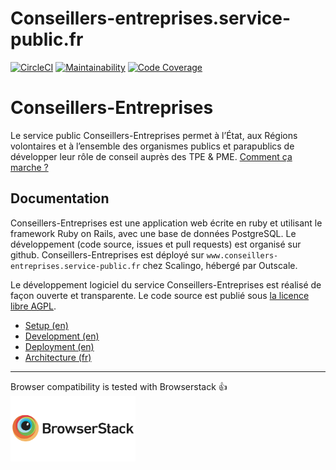 # Conseillers-entreprises.service-public.fr

[![CircleCI](https://dl.circleci.com/status-badge/img/gh/betagouv/conseillers-entreprises/tree/main.svg?style=svg)](https://dl.circleci.com/status-badge/redirect/gh/betagouv/conseillers-entreprises/tree/main)
[![Maintainability](https://qlty.sh/gh/betagouv/projects/conseillers-entreprises/maintainability.svg)](https://qlty.sh/gh/betagouv/projects/conseillers-entreprises)
[![Code Coverage](https://qlty.sh/gh/betagouv/projects/conseillers-entreprises/coverage.svg)](https://qlty.sh/gh/betagouv/projects/conseillers-entreprises)

# Conseillers-Entreprises

Le service public Conseillers-Entreprises permet à l’État, aux Régions volontaires et à l’ensemble des organismes publics et parapublics de développer leur rôle de conseil auprès des TPE & PME. [Comment ça marche ?](https://conseillers-entreprises.service-public.fr/comment_ca_marche)

## Documentation

Conseillers-Entreprises est une application web écrite en ruby et utilisant le framework Ruby on Rails, avec une base de données PostgreSQL. Le développement (code source, issues et pull requests) est organisé sur github. Conseillers-Entreprises est déployé sur `www.conseillers-entreprises.service-public.fr` chez Scalingo, hébergé par Outscale.

Le développement logiciel du service Conseillers-Entreprises est réalisé de façon ouverte et transparente. Le code source est publié sous [la licence libre AGPL](LICENSE.AGPL.txt).

* [Setup (en)](doc/01-setup.md)
* [Development (en)](doc/02-development.md)
* [Deployment (en)](doc/03-deployment.md)
* [Architecture (fr)](doc/04-architecture.md)

---

<!--Le projet est opensource, ce qui nous donne accès gratuitement à Browserstack, en échange de ce paragraphe qui doit rester visible sur le README.-->
Browser compatibility is tested with Browserstack :+1:<br/>
[<img src="doc/browserstack-logo-600x315.png" width="200">](https://www.browserstack.com/)
